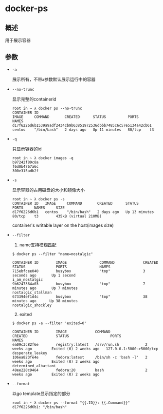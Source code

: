 # docker-ps

## 概述

用于展示容器

## 参数

- `-a`

  展示所有，不带`a`参数默认展示运行中的容器

- `--no-trunc`

  显示完整的containerid

  ```
  root in ~ λ docker ps --no-trunc
  CONTAINER ID                                                       IMAGE     COMMAND       CREATED      STATUS          PORTS     NAMES
  d17f6226d6b1539a9adf2434cb9b63851972536dbbb7485c6c57e5134a42cb61   centos    "/bin/bash"   2 days ago   Up 11 minutes   80/tcp    t3        
  ```

- `-q`

  只显示容器的id

  ```
  root in ~ λ docker images -q
  b97242f89c8a
  f6d0b4767a6c
  300e315adb2f      
  ```

- `-s`

  显示容器的占用磁盘的大小和镜像大小

  ```
  root in ~ λ docker ps -s
  CONTAINER ID   IMAGE     COMMAND       CREATED      STATUS          PORTS     NAMES     SIZE
  d17f6226d6b1   centos    "/bin/bash"   2 days ago   Up 13 minutes   80/tcp    t3        435kB (virtual 210MB)   
  ```

  container's writable layer on the host(images size)

- `--filter`

  1. name支持模糊匹配

  ```
  $ docker ps --filter "name=nostalgic"
  
  CONTAINER ID        IMAGE               COMMAND             CREATED             STATUS              PORTS               NAMES
  715ebfcee040        busybox             "top"               3 seconds ago       Up 1 second                             i_am_nostalgic
  9b6247364a03        busybox             "top"               7 minutes ago       Up 7 minutes                            nostalgic_stallman
  673394ef1d4c        busybox             "top"               38 minutes ago      Up 38 minutes                           nostalgic_shockley
  ```

  2. exited

  ```
  $ docker ps -a --filter 'exited=0'
  
  CONTAINER ID        IMAGE             COMMAND                CREATED             STATUS                   PORTS                      NAMES
  ea09c3c82f6e        registry:latest   /srv/run.sh            2 weeks ago         Exited (0) 2 weeks ago   127.0.0.1:5000->5000/tcp   desperate_leakey
  106ea823fe4e        fedora:latest     /bin/sh -c 'bash -l'   2 weeks ago         Exited (0) 2 weeks ago                              determined_albattani
  48ee228c9464        fedora:20         bash                   2 weeks ago         Exited (0) 2 weeks ago         
  ```

- `--format`

  以go template显示指定的部分

  ```
  root in ~ λ docker ps --format "{{.ID}}: {{.Command}}"
  d17f6226d6b1: "/bin/bash"  
  ```

  